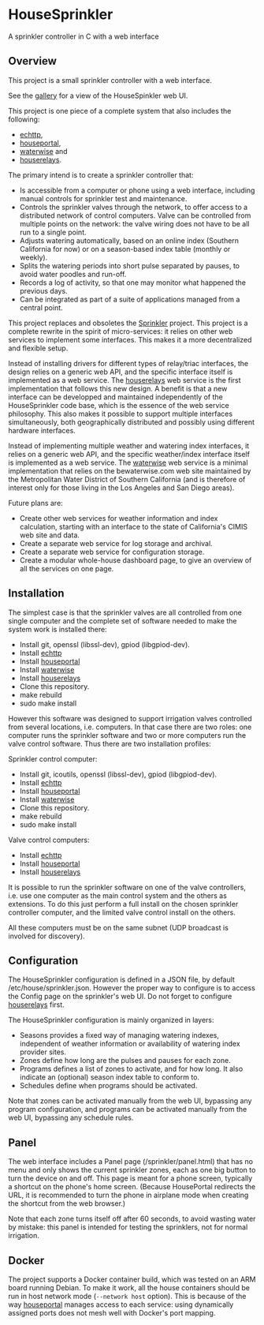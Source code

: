 # HouseSprinkler
A sprinkler controller in C with a web interface

## Overview
This project is a small sprinkler controller with a web interface.

See the [gallery](https://github.com/pascal-fb-martin/housesprinkler/blob/master/gallery/README.md) for a view of the HouseSpinkler web UI.

This project is one piece of a complete system that also includes the following:
* [echttp](https://github.com/pascal-fb-martin/echttp),
* [houseportal](https://github.com/pascal-fb-martin/houseportal),
* [waterwise](https://github.com/pascal-fb-martin/waterwise) and
* [houserelays](https://github.com/pascal-fb-martin/houserelays).

The primary intend is to create a sprinkler controller that:
* Is accessible from a computer or phone using a web interface, including manual controls for sprinkler test and maintenance.
* Controls the sprinkler valves through the network, to offer access to a distributed network of control computers. Valve can be controlled from multiple points on the network: the valve wiring does not have to be all run to a single point.
* Adjusts watering automatically, based on an online index (Southern California for now) or on a season-based index table (monthly or weekly).
* Splits the watering periods into short pulse separated by pauses, to avoid water poodles and run-off.
* Records a log of activity, so that one may monitor what happened the previous days.
* Can be integrated as part of a suite of applications managed from a central point.

This project replaces and obsoletes the [Sprinkler](https://github.com/pascal-fb-martin/sprinkler) project. This project is a complete rewrite in the spirit of micro-services: it relies on other web services to implement some interfaces. This makes it a more decentralized and flexible setup.

Instead of installing drivers for different types of relay/triac interfaces, the design relies on a generic web API, and the specific interface itself is implemented as a web service. The [houserelays](https://github.com/pascal-fb-martin/houserelays) web service is the first implementation that follows this new design. A benefit is that a new interface can be developped and maintained independently of the HouseSprinkler code base, which is the essence of the web service philosophy. This also makes it possible to support multiple interfaces simultaneously, both geographically distributed and possibly using different hardware interfaces.

Instead of implementing multiple weather and watering index interfaces, it relies on a generic web API, and the specific weather/index interface itself is implemented as a web service. The [waterwise](https://github.com/pascal-fb-martin/waterwise) web service is a minimal implementation that relies on the bewaterwise.com web site maintained by the Metropolitan Water District of Southern California (and is therefore of interest only for those living in the Los Angeles and San Diego areas).

Future plans are:
* Create other web services for weather information and index calculation, starting with an interface to the state of California's CIMIS web site and data.
* Create a separate web service for log storage and archival.
* Create a separate web service for configuration storage.
* Create a modular whole-house dashboard page, to give an overview of all the services on one page.

## Installation

The simplest case is that the sprinkler valves are all controlled from one single computer and the complete set of software needed to make the system work is installed there:
* Install git, openssl (libssl-dev), gpiod (libgpiod-dev).
* Install [echttp](https://github.com/pascal-fb-martin/echttp)
* Install [houseportal](https://github.com/pascal-fb-martin/houseportal)
* Install [waterwise](https://github.com/pascal-fb-martin/waterwise)
* Install [houserelays](https://github.com/pascal-fb-martin/houserelays)
* Clone this repository.
* make rebuild
* sudo make install

However this software was designed to support irrigation valves controlled from several locations, i.e. computers. In that case there are two roles: one computer runs the sprinkler software and two or more computers run the valve control software. Thus there are two installation profiles:

Sprinkler control computer:
* Install git, icoutils, openssl (libssl-dev), gpiod (libgpiod-dev).
* Install [echttp](https://github.com/pascal-fb-martin/echttp)
* Install [houseportal](https://github.com/pascal-fb-martin/houseportal)
* Install [waterwise](https://github.com/pascal-fb-martin/waterwise)
* Clone this repository.
* make rebuild
* sudo make install

Valve control computers:
* Install [echttp](https://github.com/pascal-fb-martin/echttp)
* Install [houseportal](https://github.com/pascal-fb-martin/houseportal)
* Install [houserelays](https://github.com/pascal-fb-martin/houserelays)

It is possible to run the sprinkler software on one of the valve controllers, i.e. use one computer as the main control system and the others as extensions. To do this just perform a full install on the chosen sprinkler controller computer, and the limited valve control install on the others.

All these computers must be on the same subnet (UDP broadcast is involved for discovery).

## Configuration

The HouseSprinkler configuration is defined in a JSON file, by default /etc/house/sprinkler.json. However the proper way to configure is to access the Config page on the sprinkler's web UI. Do not forget to configure [houserelays](https://github.com/pascal-fb-martin/houserelays) first.

The HouseSprinkler configuration is mainly organized in layers:
* Seasons provides a fixed way of managing watering indexes, independent of weather information or availability of watering index provider sites.
* Zones define how long are the pulses and pauses for each zone.
* Programs defines a list of zones to activate, and for how long. It also indicate an (optional) season index table to conform to.
* Schedules define when programs should be activated.

Note that zones can be activated manually from the web UI, bypassing any program configuration, and programs can be activated manually from the web UI, bypassing any schedule rules.

## Panel

The web interface includes a Panel page (/sprinkler/panel.html) that has no menu and only shows the current sprinkler zones, each as one big button to turn the device on and off. This page is meant for a phone screen, typically a shortcut on the phone's home screen. (Because HousePortal redirects the URL, it is recommended to turn the phone in airplane mode when creating the shortcut from the web browser.)

Note that each zone turns itself off after 60 seconds, to avoid wasting water by mistake: this panel is intended for testing the sprinklers, not for normal irrigation.

## Docker

The project supports a Docker container build, which was tested on an ARM board running Debian. To make it work, all the house containers should be run in host network mode (`--network host` option). This is because of the way [houseportal](https://github.com/pascal-fb-martin/houseportal) manages access to each service: using dynamically assigned ports does not mesh well with Docker's port mapping.

